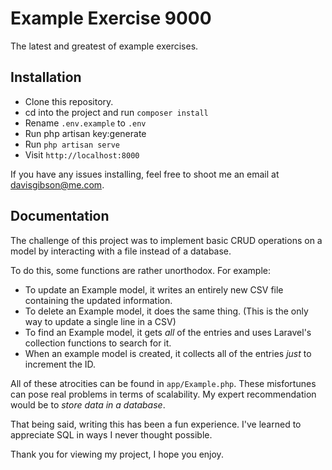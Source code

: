 # Example Exercise 9000
The latest and greatest of example exercises.

## Installation
- Clone this repository.
- cd into the project and run `composer install`
- Rename `.env.example` to `.env`
- Run php artisan key:generate
- Run `php artisan serve`
- Visit `http://localhost:8000`

If you have any issues installing, feel free to shoot me an email at <davisgibson@me.com>.

## Documentation
The challenge of this project was to implement basic CRUD operations on a model by interacting with a file instead of a database.

To do this, some functions are rather unorthodox. For example:
- To update an Example model, it writes an entirely new CSV file containing the updated information.
- To delete an Example model, it does the same thing. (This is the only way to update a single line in a CSV)
- To find an Example model, it gets *all* of the entries and uses Laravel's collection functions to search for it.
- When an example model is created, it collects all of the entries *just* to increment the ID.

All of these atrocities can be found in `app/Example.php`.
These misfortunes can pose real problems in terms of scalability. My expert recommendation would be to *store data in a database*.

That being said, writing this has been a fun experience. I've learned to appreciate SQL in ways I never thought possible.

Thank you for viewing my project, I hope you enjoy.
